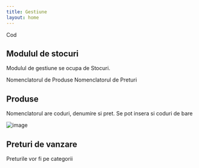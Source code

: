 ```yaml
---
title: Gestiune
layout: home
---
```

Cod


## Modulul de stocuri

Modulul de gestiune se ocupa de Stocuri.

Nomenclatorul de Produse
Nomenclatorul de Preturi

## Produse

Nomenclatorul are coduri, denumire si pret.
Se pot insera si coduri de bare

![image](https://user-images.githubusercontent.com/4782181/211305142-dd99dc2e-9608-4927-a7dc-436ec2a42dcd.png)


## Preturi de vanzare

Preturile vor fi pe categorii
